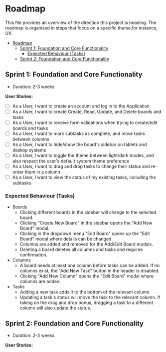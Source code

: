 # Roadmap

This file provides an overview of the direction this project is heading. The roadmap is organized in steps that focus on a specific theme,for instance, UX.

- [Roadmap](#roadmap)
  - [Sprint 1: Foundation and Core Functionality](#sprint-1-foundation-and-core-functionality)
    - [Expected Behaviour (Tasks)](#expected-behaviour-tasks)
  - [Sprint 2: Foundation and Core Functionality](#sprint-2-foundation-and-core-functionality)

## Sprint 1: Foundation and Core Functionality

- Duration: 2-3 weeks

**User Stories:**

- [ ] As a User, I want to create an account and log in to the Application
- [ ] As a User, I want to create Create, Read, Update, and Delete boards and tasks
- [ ] As a User, I want to receive form validations when trying to create/edit boards and tasks
- [ ] As a User, I want to mark subtasks as complete, and move tasks between columns
- [ ] As a User, I want to hide/show the board's sidebar on tablets and deskop systems
- [ ] As a User, I want to toggle the theme between light/dark modes, and also respect the user's default system theme preference
- [ ] As a User, I want to drag and drop tasks to change their status and re-order them in a column
- [ ] As a User, I want to view the status of my existing tasks, including the subtasks

### Expected Behaviour (Tasks)

- Boards
  - Clicking different boards in the sidebar will change to the selected board.
  - Clicking "Create New Board" in the sidebar opens the "Add New Board" modal.
  - Clicking in the dropdown menu "Edit Board" opens up the "Edit Board" modal where details can be changed.
  - Columns are added and removed for the Add/Edit Board modals.
  - Deleting a board deletes all columns and tasks and requires confirmation.
- Columns
  - A board needs at least one column before tasks can be added. If no columns exist, the "Add New Task" button in the header is disabled.
  - Clicking "Add New Column" opens the "Edit Board" modal where columns are added.
- Tasks
  - Adding a new task adds it to the bottom of the relevant column.
  - Updating a task's status will move the task to the relevant column. If taking on the drag and drop bonus, dragging a task to a different column will also update the status.

## Sprint 2: Foundation and Core Functionality

- Duration: 2-3 weeks

**User Stories:**
